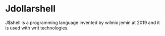 # Jdollarshell
 J$shell is  a programming language invented by wilmix jemin at  2019 and it  is used with  writ technologies.
